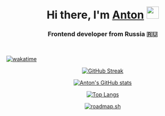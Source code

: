 <!--  ### Hi, I am Anton Grebnev 👋👨🏻

**ABBGamer/ABBGamer** is a ✨ _special_ ✨ repository because its `README.md` (this file) appears on your GitHub profile.

Here are some ideas to get you started:

- 🔭 I’m currently working on ...
- 👯 I’m looking to collaborate on ...
- 🤔 I’m looking for help with ...
- 💬 Ask me about ...
- 📫 How to reach me: ...
- 😄 Pronouns: ...
- ⚡ Fun fact: ...
  -->

<h1 align="center">Hi there, I'm <a href="" target="_blank">Anton</a> 
<img src="https://github.com/blackcater/blackcater/raw/main/images/Hi.gif" height="32"/></h1>
<h3 align="center">Frontend developer from Russia 🇷🇺</h3>

<br>

[![wakatime](https://wakatime.com/badge/user/c7a74c47-746e-446e-a2ba-94bee4109113.svg)](https://wakatime.com/@c7a74c47-746e-446e-a2ba-94bee4109113)

<!-- Connect with me:
Languages:
Tools: -->

<!-- [![ABBGamer StackOverflow](https://github-readme-stackoverflow.vercel.app/?userID=21069907&layout=compact&theme=dark)](https://stackoverflow.com/users/21069907/abbgamer) -->

<!-- ![](https://komarev.com/ghpvc/?username=ABBGamer) -->

<!-- - 🌱 I’m currently learning python, backend -->

<div align="center">

[![GitHub Streak](https://streak-stats.demolab.com?user=ABBGamer&theme=great-gatsby&hide_border=true&border_radius=5&date_format=j%20M%5B%20Y%5D&mode=weekly&card_width=1000&background=22272E)](https://git.io/streak-stats)

[![Anton's GitHub stats](https://github-readme-stats.vercel.app/api?username=ABBGAmer&bg_color=22272E&title_color=FEA626&text_color=FED85B&hide_border=true&card_width=1000)](https://github.com/anuraghazra/github-readme-stats)

[![Top Langs](https://github-readme-stats.vercel.app/api/top-langs/?username=anuraghazra&bg_color=22272E&title_color=FEA626&text_color=FED85B&hide_border=true&card_width=1000)](https://github.com/anuraghazra/github-readme-stats)

[![roadmap.sh](https://api.roadmap.sh/v1-badge/wide/6491a629db7de05a7a70d138?variant=dark)](https://roadmap.sh)

</div>

<!-- <div  style="display:flex; justify-content: center"> -->

<!-- ![Angular](https://img.shields.io/badge/angular-%23DD0031.svg?style=for-the-badge&logo=angular&logoColor=white)

![SASS](https://img.shields.io/badge/SASS-hotpink.svg?style=for-the-badge&logo=SASS&logoColor=white) -->

<!-- ![IntelliJ IDEA](https://img.shields.io/badge/IntelliJIDEA-000000.svg?style=for-the-badge&logo=intellij-idea&logoColor=white)

![Visual Studio Code](https://img.shields.io/badge/Visual%20Studio%20Code-0078d7.svg?style=for-the-badge&logo=visual-studio-code&logoColor=white)

![Visual Studio](https://img.shields.io/badge/Visual%20Studio-5C2D91.svg?style=for-the-badge&logo=visual-studio&logoColor=white) -->
<!--
![HTML5](https://img.shields.io/badge/html5-%23E34F26.svg?style=for-the-badge&logo=html5&logoColor=white)

![JavaScript](https://img.shields.io/badge/javascript-%23323330.svg?style=for-the-badge&logo=javascript&logoColor=%23F7DF1E)

![Markdown](https://img.shields.io/badge/markdown-%23000000.svg?style=for-the-badge&logo=markdown&logoColor=white)

![TypeScript](https://img.shields.io/badge/typescript-%23007ACC.svg?style=for-the-badge&logo=typescript&logoColor=white) -->

<!-- </div> -->
